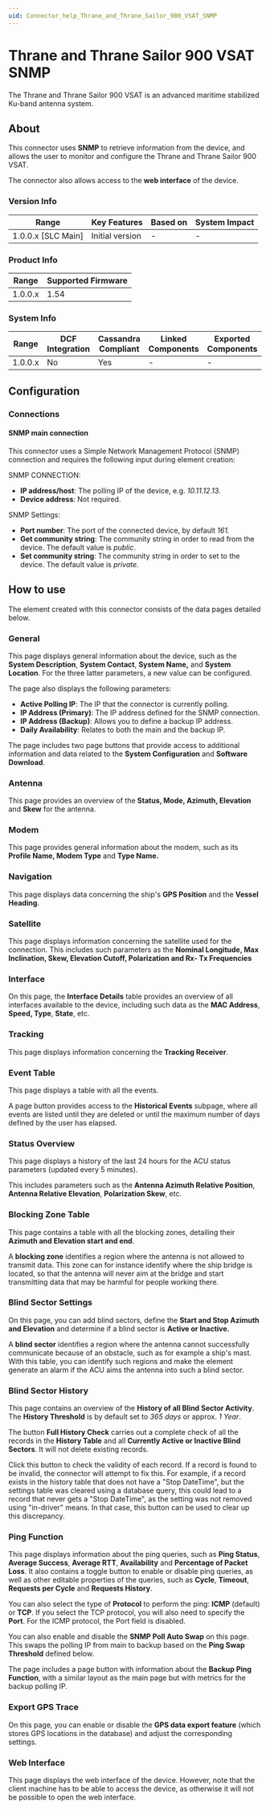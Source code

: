 ```yaml
---
uid: Connector_help_Thrane_and_Thrane_Sailor_900_VSAT_SNMP
---
```


# Thrane and Thrane Sailor 900 VSAT SNMP

The Thrane and Thrane Sailor 900 VSAT is an advanced maritime stabilized Ku-band antenna system.

## About

This connector uses **SNMP** to retrieve information from the device, and allows the user to monitor and configure the Thrane and Thrane Sailor 900 VSAT.

The connector also allows access to the **web interface** of the device.

### Version Info

| Range                | Key Features     | Based on     | System Impact     |
|----------------------|------------------|--------------|-------------------|
| 1.0.0.x [SLC Main]   | Initial version  | -            | -                 |

### Product Info

| Range     | Supported Firmware     |
|-----------|------------------------|
| 1.0.0.x   | 1.54                   |

### System Info

| Range     | DCF Integration     | Cassandra Compliant     | Linked Components     | Exported Components     |
|-----------|---------------------|-------------------------|-----------------------|-------------------------|
| 1.0.0.x   | No                  | Yes                     | -                     | -                       |

## Configuration

### Connections

#### SNMP main connection

This connector uses a Simple Network Management Protocol (SNMP) connection and requires the following input during element creation:

SNMP CONNECTION:

- **IP address/host**: The polling IP of the device, e.g. *10.11.12.13.*
- **Device address**: Not required.

SNMP Settings:

- **Port number**: The port of the connected device, by default *161.*
- **Get community string**: The community string in order to read from the device. The default value is *public*.
- **Set community string**: The community string in order to set to the device. The default value is *private.*

## How to use

The element created with this connector consists of the data pages detailed below.

### General

This page displays general information about the device, such as the **System Description**, **System Contact**, **System Name,** and **System Location**. For the three latter parameters, a new value can be configured.

The page also displays the following parameters:

- **Active Polling IP**: The IP that the connector is currently polling.
- **IP Address (Primary)**: The IP address defined for the SNMP connection.
- **IP Address (Backup)**: Allows you to define a backup IP address.
- **Daily Availability**: Relates to both the main and the backup IP.

The page includes two page buttons that provide access to additional information and data related to the **System Configuration** and **Software Download**.

### Antenna

This page provides an overview of the **Status, Mode, Azimuth, Elevation** and **Skew** for the antenna.

### Modem

This page provides general information about the modem, such as its **Profile Name, Modem Type** and **Type Name.**

### Navigation

This page displays data concerning the ship's **GPS Position** and the **Vessel Heading**.

### Satellite

This page displays information concerning the satellite used for the connection. This includes such parameters as the **Nominal Longitude, Max Inclination, Skew, Elevation Cutoff, Polarization and Rx- Tx Frequencies**

### Interface

On this page, the **Interface Details** table provides an overview of all interfaces available to the device, including such data as the **MAC Address**, **Speed, Type**, **State**, etc.

### Tracking

This page displays information concerning the **Tracking Receiver**.

### Event Table

This page displays a table with all the events.

A page button provides access to the **Historical Events** subpage, where all events are listed until they are deleted or until the maximum number of days defined by the user has elapsed.

### Status Overview

This page displays a history of the last 24 hours for the ACU status parameters (updated every 5 minutes).

This includes parameters such as the **Antenna Azimuth Relative Position**, **Antenna Relative Elevation**, **Polarization Skew**, etc.

### Blocking Zone Table

This page contains a table with all the blocking zones, detailing their **Azimuth and Elevation start and end**.

A **blocking zone** identifies a region where the antenna is not allowed to transmit data. This zone can for instance identify where the ship bridge is located, so that the antenna will never aim at the bridge and start transmitting data that may be harmful for people working there.

### Blind Sector Settings

On this page, you can add blind sectors, define the **Start and Stop Azimuth and Elevation** and determine if a blind sector is **Active or Inactive.**

A **blind sector** identifies a region where the antenna cannot successfully communicate because of an obstacle, such as for example a ship's mast. With this table, you can identify such regions and make the element generate an alarm if the ACU aims the antenna into such a blind sector.

### Blind Sector History

This page contains an overview of the **History of all Blind Sector Activity**. The **History Threshold** is by default set to *365 days* or approx. *1 Year*.

The button **Full History Check** carries out a complete check of all the records in the **History Table** and all **Currently Active or Inactive Blind Sectors**. It will not delete existing records.

Click this button to check the validity of each record. If a record is found to be invalid, the connector will attempt to fix this. For example, if a record exists in the history table that does not have a "Stop DateTime", but the settings table was cleared using a database query, this could lead to a record that never gets a "Stop DateTime", as the setting was not removed using "in-driver" means. In that case, this button can be used to clear up this discrepancy.

### Ping Function

This page displays information about the ping queries, such as **Ping Status**, **Average Success**, **Average RTT**, **Availability** and **Percentage of Packet Loss**. It also contains a toggle button to enable or disable ping queries, as well as other editable properties of the queries, such as **Cycle**, **Timeout**, **Requests per Cycle** and **Requests History**.

You can also select the type of **Protocol** to perform the ping: **ICMP** (default) or **TCP**. If you select the TCP protocol, you will also need to specify the **Port**. For the ICMP protocol, the Port field is disabled.

You can also enable and disable the **SNMP Poll Auto Swap** on this page. This swaps the polling IP from main to backup based on the **Ping Swap Threshold** defined below.

The page includes a page button with information about the **Backup Ping Function**, with a similar layout as the main page but with metrics for the backup polling IP.

### Export GPS Trace

On this page, you can enable or disable the **GPS data export feature** (which stores GPS locations in the database) and adjust the corresponding settings.

### Web Interface

This page displays the web interface of the device. However, note that the client machine has to be able to access the device, as otherwise it will not be possible to open the web interface.
